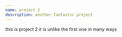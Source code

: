 ```yaml
---
name: project 2
description: another fantastic project
---
```


this is project 2 it is unlike the first one in many ways
